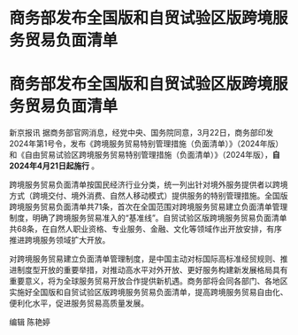 # 商务部发布全国版和自贸试验区版跨境服务贸易负面清单

# 商务部发布全国版和自贸试验区版跨境服务贸易负面清单

新京报讯
据商务部官网消息，经党中央、国务院同意，3月22日，商务部印发2024年第1号令，发布《跨境服务贸易特别管理措施（负面清单）》（2024年版）和《自由贸易试验区跨境服务贸易特别管理措施（负面清单）》（2024年版），**自2024年4月21日起施行**
。

跨境服务贸易负面清单按国民经济行业分类，统一列出针对境外服务提供者以跨境方式（跨境交付、境外消费、自然人移动模式）提供服务的特别管理措施。全国版跨境服务贸易负面清单共71条，首次在全国范围对跨境服务贸易建立负面清单管理制度，明确了跨境服务贸易准入的“基准线”。自贸试验区版跨境服务贸易负面清单共68条，在自然人职业资格、专业服务、金融、文化等领域作出开放安排，有序推进跨境服务领域扩大开放。

对跨境服务贸易建立负面清单管理制度，是中国主动对标国际高标准经贸规则、推进制度型开放的重要举措，对推动高水平对外开放、更好服务构建新发展格局具有重要意义，将为全球服务贸易开放合作提供新机遇。商务部将会同各部门、各地区实施好全国版和自贸试验区版跨境服务贸易负面清单，提高跨境服务贸易自由化、便利化水平，促进服务贸易高质量发展。

编辑 陈艳婷

